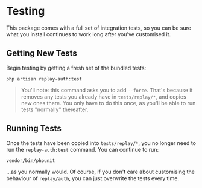 # Testing

This package comes with a full set of integration tests, so you can be sure what you install continues to work long after you've customised it.

## Getting New Tests

Begin testing by getting a fresh set of the bundled tests:

```
php artisan replay-auth:test
```

> You'll note: this command asks you to add `--force`. That's because it removes any tests you already have in `tests/replay/*`, and copies new ones there. You only have to do this once, as you'll be able to run tests "normally" thereafter.

## Running Tests

Once the tests have been copied into `tests/replay/*`, you no longer need to run the `replay-auth:test` command. You can continue to run:

```
vendor/bin/phpunit
```

...as you normally would. Of course, if you don't care about customising the behaviour of `replay/auth`, you can just overwrite the tests every time.
